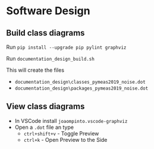# Software Design

## Build class diagrams

Run  `pip install --upgrade pip pylint graphviz`

Run `documentation_design_build.sh`

This will create the files
- `documentation_design\classes_pymeas2019_noise.dot`
- `documentation_design\packages_pymeas2019_noise.dot`

## View class diagrams

- In VSCode install `joaompinto.vscode-graphviz`
- Open a `.dot` file an type
  - `ctrl+shift+v` - Toggle Preview
  - `ctrl+k` - Open Preview to the Side
